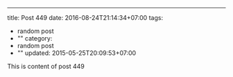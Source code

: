 ---
title: Post 449
date: 2016-08-24T21:14:34+07:00
tags:
  - random post
  - ""
category:
  - random post
  - ""
updated: 2015-05-25T20:09:53+07:00

This is content of post 449